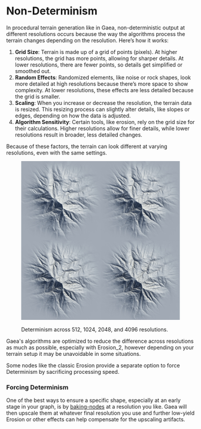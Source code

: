 # Non-Determinism

In procedural terrain generation like in Gaea, non-deterministic output at different resolutions occurs because the way the algorithms process the terrain changes depending on the resolution. Here’s how it works:

1. **Grid Size**: Terrain is made up of a grid of points (pixels). At higher resolutions, the grid has more points, allowing for sharper details. At lower resolutions, there are fewer points, so details get simplified or smoothed out.
2. **Random Effects**: Randomized elements, like noise or rock shapes, look more detailed at high resolutions because there’s more space to show complexity. At lower resolutions, these effects are less detailed because the grid is smaller.
3. **Scaling**: When you increase or decrease the resolution, the terrain data is resized. This resizing process can slightly alter details, like slopes or edges, depending on how the data is adjusted.
4. **Algorithm Sensitivity**: Certain tools, like erosion, rely on the grid size for their calculations. Higher resolutions allow for finer details, while lower resolutions result in broader, less detailed changes.

Because of these factors, the terrain can look different at varying resolutions, even with the same settings.

<figure><img src="../../.gitbook/assets/rX.jpg" alt=""><figcaption><p>Determinism across 512, 1024, 2048, and 4096 resolutions.</p></figcaption></figure>

Gaea's algorithms are optimized to reduce the difference across resolutions as much as possible, especially with Erosion\_2, however depending on your terrain setup it may be unavoidable in some situations.

Some nodes like the classic Erosion provide a separate option to force Determinism by sacrificing processing speed.

### Forcing Determinism

One of the best ways to ensure a specific shape, especially at an early stage in your graph, is by [baking-nodes](../baking-nodes/ "mention") at a resolution you like. Gaea will then upscale them at whatever final resolution you use and further low-yield Erosion or other effects can help compensate for the upscaling artifacts.
